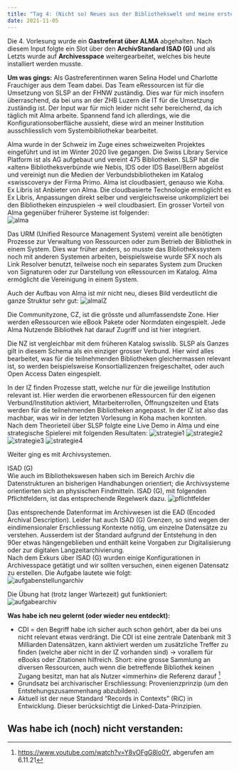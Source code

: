 ```yaml
---
title: "Tag 4: (Nicht so) Neues aus der Bibliothekswelt und meine erste Archiverschliessung"
date: 2021-11-05
---
```


Die 4. Vorlesung wurde ein **Gastreferat über ALMA** abgehalten. Nach diesem Input folgte ein Slot über den **ArchivStandard ISAD (G)** und als Letzts wurde auf **Archivesspace** weitergearbeitet, welches bis heute installiert werden musste. 

**Um was gings:**
Als Gastreferentinnen waren Selina Hodel und Charlotte Frauchiger aus dem Team dabei. Das Team eRessourcen ist für die Umsetzung von SLSP an der FHNW zuständig. Dies war für mich insofern überraschend, da bei uns an der ZHB Luzern die IT für die Umsetzung zuständig ist. Der Input war für mich leider nicht sehr bereichernd, da ich täglich mit Alma arbeite. Spannend fand ich allerdings, wie die Konfigurationsoberfläche aussieht, diese wird an meiner Institution ausschliesslich vom Systembibliothekar bearbeitet. 

Alma wurde in der Schweiz im Zuge eines schweizweiten Projektes eingeführt und ist im Winter 2020 live gegangen. Die Swiss Library Service Platform ist als AG aufgebaut und vereint 475 Bibliotheken. SLSP hat die «alten» Bibliotheksverbünde wie Nebis, IDS oder IDS Basel/Bern abgelöst und vereinigt nun die Medien der Verbundsbibliotheken im Katalog «swisscovery» der Firma Primo. 
Alma ist cloudbasiert, genauso wie Koha. Ex Libris ist Anbieter von Alma. Die cloudbasierte Technologie ermöglicht es Ex Libris, Anpassungen direkt selber und vergleichsweise unkompliziert bei den Bibliotheken einzuspielen -> weil cloudbasiert.
Ein grosser Vorteil von Alma gegenüber früherer Systeme ist folgender: <br>
![alma](https://user-images.githubusercontent.com/91015615/140651625-859d8f44-ffc5-4174-96b6-17072a389eb6.JPG)


Das URM (Unified Resource Management System) vereint alle benötigten Prozesse zur Verwaltung von Ressourcen oder zum Betrieb der Bibliothek in einem System. Dies war früher anders, so musste das Bibliothekssystem noch mit anderen Systemen arbeiten, beispielsweise wurde SFX noch als Link Resolver benutzt, teilweise noch ein separates System zum Drucken von Signaturen oder zur Darstellung von eRessourcen im Katalog. Alma ermöglicht die Vereinigung in einem System.<br>



Auch der Aufbau von Alma ist mir nicht neu, dieses Bild verdeutlicht die ganze Struktur sehr gut:
![almaIZ](https://user-images.githubusercontent.com/91015615/140651639-c5e8c988-9c04-45f5-a851-d6e6226a0b59.JPG)


Die Communityzone, CZ, ist die grösste und allumfassendste Zone. Hier werden eRessourcen wie eBook Pakete oder Normdaten eingespielt. Jede Alma Nutzende Bibliothek hat darauf Zugriff und ist hier integriert.<br>

Die NZ ist vergleichbar mit dem früheren Katalog swisslib. SLSP als Ganzes gilt in diesem Schema als ein einziger grosser Verbund. Hier wird alles bearbeitet, was für die teilnehmenden Bibliotheken gleichermassen relevant ist, so werden beispielsweise Konsortiallizenzen freigeschaltet, oder auch Open Access Daten eingespielt.<br>

In der IZ finden Prozesse statt, welche nur für die jeweilige Institution relevant ist. Hier werden die erworbenen eRessourcen für den eigenen Verbund/Institution aktiviert, Mitarbeiterrollen, Öffnungszeiten und Etats werden für die teilnehmenden Bibliotheken angepasst. In der IZ ist also das machbar, was wir in der letzten Vorlesung in Koha machen konnten.<br>
Nach dem Theorieteil über SLSP folgte eine Live Demo in Alma und eine strategische Spielerei mit folgenden Resultaten:
![strategie1](https://user-images.githubusercontent.com/91015615/140651855-2cf1eae8-e0c7-4744-ac69-ca5d1ef3edd0.JPG)
![strategie2](https://user-images.githubusercontent.com/91015615/140651851-0ad1ca3a-c17e-434b-954d-fa0f2de10e26.JPG)
![strategie3](https://user-images.githubusercontent.com/91015615/140651852-277f6dc8-f261-4631-ae6c-7992c3ea9f98.JPG)
![strategie4](https://user-images.githubusercontent.com/91015615/140651854-20994ca9-2601-4271-87bb-eb454b778098.JPG)


Weiter ging es mit Archivsystemen.

ISAD (G)<br>
Wie auch im Bibliothekswesen haben sich im Bereich Archiv die Datenstrukturen an bisherigen Handhabungen orientiert; die Archivsysteme orientierten sich an physischen Findmitteln. ISAD (G), mit folgenden Pflichtfeldern, ist das entsprechende Regelwerk dazu.
 ![pflichtfelder](https://user-images.githubusercontent.com/91015615/140651664-ba925496-6ad3-48d9-83ad-4697f950491d.JPG)


Das entsprechende Datenformat im Archivwesen ist die EAD (Encoded Archival Description). 
Leider hat auch ISAD (G) Grenzen, so sind wegen der eindimensionaler Erschliessung Kontexte nötig, um einzelne Datensätze zu verstehen. Ausserdem ist der Standard aufgrund der Entstehung in den 90er etwas hängengeblieben und enthält keine Vorgaben zur Digitalisierung oder zur digitalen Langzeitarchivierung.<br>
Nach dem Exkurs über ISAD (G) wurden einige Konfigurationen in Archivesspace getätigt und wir sollten versuchen, einen eigenen Datensatz zu erstellen. Die Aufgabe lautete wie folgt: <br>
 ![aufgabenstellungarchiv](https://user-images.githubusercontent.com/91015615/140651837-3f06f216-08be-4779-961c-2e28c832c473.JPG)


Die Übung hat (trotz langer Wartezeit) gut funktioniert:<br>
 ![aufgabearchiv](https://user-images.githubusercontent.com/91015615/140651730-690587e7-f7b5-4fc0-a3e9-432f48a4d9f7.JPG)


**Was habe ich neu gelernt (oder wieder neu entdeckt):**
-	CDI =  den Begriff habe ich sicher auch schon gehört, aber da bei uns nicht relevant etwas verdrängt. Die CDI ist eine zentrale Datenbank mit 3 Milliarden Datensätzen, kann aktiviert werden um zusätzliche Treffer zu finden (welche aber nicht in der IZ vorhanden sind) -> vorallem für eBooks oder Zitationen hilfreich. Short: eine grosse Sammlung an diversen Ressourcen, auch wenn die betreffende Bibliothek keinen Zugang besitzt, man hat als Nutzer «immerhin» die Referenz darauf [^1]
-	Grundsatz bei archivarischer Erschliessung: Provenienzprinzip (um den Entstehungszusammenhang abzubilden).
-	Aktuell ist der neue Standard “Records in Contexts” (RiC) in Entwicklung. Dieser berücksichtigt die Linked-Data-Prinzipien.<br>


**Was habe ich (noch) nicht verstanden:**
---

[^1]: <https://www.youtube.com/watch?v=Y8vOFgG8lo0Y>, abgerufen am 6.11.21
